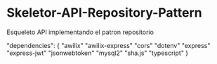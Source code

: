 # Skeletor-API-Repository-Pattern

Esqueleto API implementando el patron repositorio

"dependencies": {
    "awilix"
    "awilix-express"
    "cors"
    "dotenv"
    "express"
    "express-jwt"
    "jsonwebtoken"
    "mysql2"
    "sha.js"
    "typescript"
}
